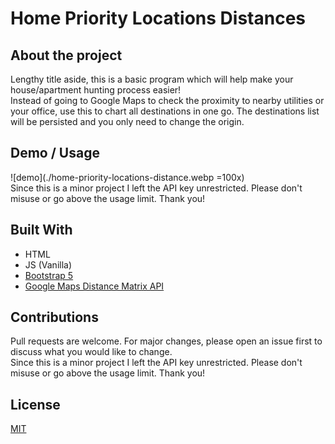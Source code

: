 # Home Priority Locations Distances


## About the project
Lengthy title aside, this is a basic program which will help make your house/apartment hunting process easier!
<br>
Instead of going to Google Maps to check the proximity to nearby utilities or your office, use this to chart all destinations in one go. The destinations list will be persisted and you only need to change the origin.

## Demo / Usage
![demo](./home-priority-locations-distance.webp =100x)
<br>
Since this is a minor project I left the API key unrestricted. Please don't misuse or go above the usage limit. Thank you!

## Built With
* HTML
* JS (Vanilla)
* [Bootstrap 5](https://getbootstrap.com/)
* [Google Maps Distance Matrix API](https://developers.google.com/maps/documentation/javascript/distancematrix)

## Contributions
Pull requests are welcome. For major changes, please open an issue first to discuss what you would like to change.
<br>
Since this is a minor project I left the API key unrestricted. Please don't misuse or go above the usage limit. Thank you!

## License
[MIT](https://choosealicense.com/licenses/mit/)
